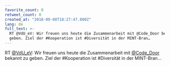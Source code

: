 ```yaml
---
favorite_count: 0
retweet_count: 0
created_at: "2018-09-08T18:27:47.000Z"
lang: de
full_text: >-
  RT @VdU_eV: Wir freuen uns heute die Zusammenarbeit mit @Code_Door bekannt zu
  geben. Ziel der #Kooperation ist #Diversität in der MINT-Bran…
---
```


RT [@VdU_eV](https://twitter.com/VdU_eV): Wir freuen uns heute die
Zusammenarbeit mit [@Code_Door](https://twitter.com/Code_Door) bekannt zu geben.
Ziel der #Kooperation ist #Diversität in der MINT-Bran…
